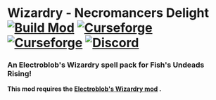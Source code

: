 
# Wizardry - Necromancers Delight &nbsp; [![Build Mod](https://github.com/WinDanesz/SpellBundle/actions/workflows/gradle.yml/badge.svg)](https://github.com/WinDanesz/SpellBundle/actions/workflows/gradle.yml) [![Curseforge](http://cf.way2muchnoise.eu/full_559525_downloads.svg)](https://www.curseforge.com/minecraft/mc-mods/spell-bundle) [![Curseforge](http://cf.way2muchnoise.eu/versions/608287.svg)](http://www.curseforge.com/minecraft/mc-mods/spell-bundle/files) [![Discord](https://img.shields.io/discord/544897694448091146?color=7289DA&label=Discord)](https://discord.gg/wuSsgKwAKv)

### An Electroblob's Wizardry spell pack for Fish's Undeads Rising!

**This mod requires the [Electroblob's Wizardry mod](https://www.curseforge.com/minecraft/mc-mods/electroblobs-wizardry) .**
